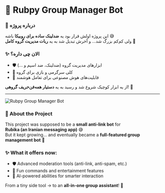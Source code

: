 # 🤖 Rubpy Group Manager Bot  

### 📖 درباره پروژه  
این پروژه اولش قرار بود یه **ضدلینک ساده برای روبیکا** باشه 😅  
ولی کم‌کم بزرگ شد... و آخرش تبدیل شد به یه **ربات مدیریت گروه کامل** 🚀  

### ✨ الان چی داره؟  
- 🛡️ ابزارهای مدیریت گروه (ضدلینک، ضد اسپم و …)  
- 🎲 کلی سرگرمی و بازی برای گروه  
- 🧠 قابلیت‌های هوش مصنوعی برای تعامل هوشمند  

از یه ابزار کوچیک شروع شد و رسید به یه **دستیار همه‌فن‌حریف گروهی**! 🚀

_________________________________________________
![Rubpy Group Manager Bot](https://github.com/user-attachments/assets/14d6eede-5613-4e04-9426-f6ff9eb3227a)


### 📖 About the Project  
This project was supposed to be a **small anti-link bot** for  
**Rubika (an Iranian messaging app)** 😅  
But it kept growing... and eventually became a **full-featured group management bot** 🚀  

### ✨ What it offers now:  
- 🛡️ Advanced moderation tools (anti-link, anti-spam, etc.)  
- 🎲 Fun commands and entertainment features  
- 🧠 AI-powered abilities for smarter interaction  

From a tiny side tool → to an **all-in-one group assistant**! 🚀